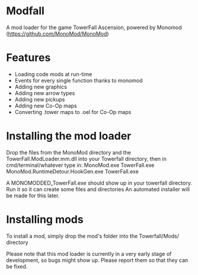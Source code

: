 # Modfall
A mod loader for the game TowerFall Ascension, powered by Monomod (https://github.com/MonoMod/MonoMod)

# Features
- Loading code mods at run-time
- Events for every single function thanks to monomod
- Adding new graphics
- Adding new arrow types
- Adding new pickups
- Adding new Co-Op maps
- Converting .tower maps to .oel for Co-Op maps

# Installing the mod loader
Drop the files from the MonoMod directory and the TowerFall.ModLoader.mm.dll into your Towerfall directory, then in cmd/terminal/whatever type in:
MonoMod.exe TowerFall.exe
MonoMod.RuntimeDetour.HookGen.exe TowerFall.exe

A MONOMODDED_TowerFall.exe should show up in your towerfall directory. Run it so it can create some files and directories
An automated installer will be made for this later.

# Installing mods
To install a mod, simply drop the mod's folder into the Towerfall/Mods/ directory

Please note that this mod loader is currently in a very early stage of development, so bugs might show up. Please report them so that they can be fixed.
